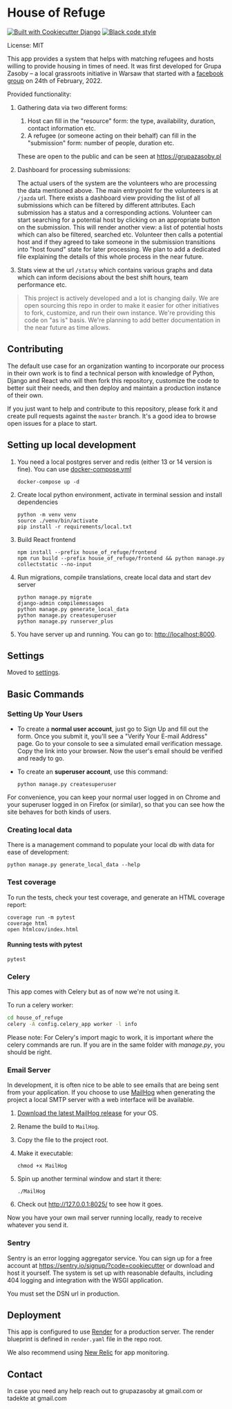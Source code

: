 # House of Refuge

[![Built with Cookiecutter Django](https://img.shields.io/badge/built%20with-Cookiecutter%20Django-ff69b4.svg?logo=cookiecutter)](https://github.com/cookiecutter/cookiecutter-django/)
[![Black code style](https://img.shields.io/badge/code%20style-black-000000.svg)](https://github.com/ambv/black)

License: MIT

This app provides a system that helps with matching refugees and hosts willing to provide housing in times of need. It was first developed for Grupa Zasoby – a local grassroots initiative in Warsaw that started with a [facebook group](https://www.facebook.com/groups/zasobygrupa) on 24th of February, 2022.

Provided functionality:

1. Gathering data via two different forms:

   1. Host can fill in the "resource" form: the type, availability, duration, contact information etc.
   2. A refugee (or someone acting on their behalf) can fill in the "submission" form: number of people, duration etc.

   These are open to the public and can be seen at https://grupazasoby.pl

2. Dashboard for processing submissions:

   The actual users of the system are the volunteers who are processing the data mentioned above. The main entrypoint for the volunteers is at `/jazda` url. There exists a dashboard view providing the list of all submissions which can be filtered by different attributes. Each submission has a status and a corresponding actions. Volunteer can start searching for a potential host by clicking on an appropriate button on the submission. This will render another view: a list of potential hosts which can also be filtered, searched etc. Volunteer then calls a potential host and if they agreed to take someone in the submission transitions into "host found" state for later processing. We plan to add a dedicated file explaining the details of this whole process in the near future.

3. Stats view at the url `/statsy` which contains various graphs and data which can inform decisions about the best shift hours, team performance etc.

> This project is actively developed and a lot is changing daily. We are open sourcing this repo in order to make it easier for other initiatives to fork, customize, and run their own instance. We're providing this code on "as is" basis. We're planning to add better documentation in the near future as time allows.

## Contributing

The default use case for an organization wanting to incorporate our process in their own work is to find a technical person with knowledge of Python, Django and React who will then fork this repository, customize the code to better suit their needs, and then deploy and maintain a production instance of their own.

If you just want to help and contribute to this repository, please fork it and create pull requests against the `master` branch. It's a good idea to browse open issues for a place to start.

## Setting up local development

1. You need a local postgres server and redis (either 13 or 14 version is fine). You can use [docker-compose.yml](docker-compose.yml)
   ```
   docker-compose up -d
   ```
2. Create local python environment, activate in terminal session and install dependencies
   ```
   python -m venv venv
   source ./venv/bin/activate
   pip install -r requirements/local.txt
   ```
3. Build React frontend
   ```
   npm install --prefix house_of_refuge/frontend
   npm run build --prefix house_of_refuge/frontend && python manage.py collectstatic --no-input
   ```
4. Run migrations, compile translations, create local data and start dev server
   ```
   python manage.py migrate
   django-admin compilemessages
   python manage.py generate_local_data
   python manage.py createsuperuser
   python manage.py runserver_plus
   ```
5. You have server up and running. You can go to: [http://localhost:8000](http://localhost:8000).

## Settings

Moved to [settings](http://cookiecutter-django.readthedocs.io/en/latest/settings.html).

## Basic Commands

### Setting Up Your Users

- To create a **normal user account**, just go to Sign Up and fill out the form. Once you submit it, you'll see a "Verify Your E-mail Address" page. Go to your console to see a simulated email verification message. Copy the link into your browser. Now the user's email should be verified and ready to go.

- To create an **superuser account**, use this command:

      python manage.py createsuperuser

For convenience, you can keep your normal user logged in on Chrome and your superuser logged in on Firefox (or similar), so that you can see how the site behaves for both kinds of users.

### Creating local data

There is a management command to populate your local db with data for ease of development:

    python manage.py generate_local_data --help

### Test coverage

To run the tests, check your test coverage, and generate an HTML coverage report:

    coverage run -m pytest
    coverage html
    open htmlcov/index.html

#### Running tests with pytest

    pytest

### Celery

This app comes with Celery but as of now we're not using it.

To run a celery worker:

```bash
cd house_of_refuge
celery -A config.celery_app worker -l info
```

Please note: For Celery's import magic to work, it is important _where_ the celery commands are run. If you are in the same folder with _manage.py_, you should be right.

### Email Server

In development, it is often nice to be able to see emails that are being sent from your application. If you choose to use [MailHog](https://github.com/mailhog/MailHog) when generating the project a local SMTP server with a web interface will be available.

1.  [Download the latest MailHog release](https://github.com/mailhog/MailHog/releases) for your OS.

2.  Rename the build to `MailHog`.

3.  Copy the file to the project root.

4.  Make it executable:

        chmod +x MailHog

5.  Spin up another terminal window and start it there:

        ./MailHog

6.  Check out <http://127.0.0.1:8025/> to see how it goes.

Now you have your own mail server running locally, ready to receive whatever you send it.

### Sentry

Sentry is an error logging aggregator service. You can sign up for a free account at <https://sentry.io/signup/?code=cookiecutter> or download and host it yourself.
The system is set up with reasonable defaults, including 404 logging and integration with the WSGI application.

You must set the DSN url in production.

## Deployment

This app is configured to use [Render](https://render.com/) for a production server.
The render blueprint is defined in `render.yaml` file in the repo root.

We also recommend using [New Relic](https://newrelic.com/) for app monitoring.

## Contact

In case you need any help reach out to grupazasoby at gmail.com or tadekte at gmail.com
